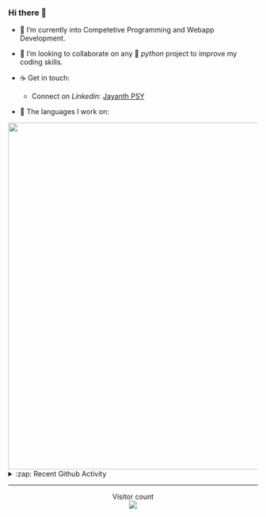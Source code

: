 ### Hi there 👋

- 🌱 I’m currently into Competetive Programming and Webapp Development.

- 👯 I’m looking to collaborate on any :snake: *python* project to improve my coding skills.

- ☕ Get in touch:
  +  Connect on *Linkedin*: [Jayanth PSY](https://www.linkedin.com/in/jayanth-p-b3924812a/)

<!--- ⚡ Fun fact: *Python* is older than *C++* and *Java*. -->

- :memo: The languages I work on: 

<img src="https://wakatime.com/share/@j_tesla/bdf4246a-6e44-4441-87e6-ea13fc96a824.png" width="700"/>

<details>
  <summary>:zap: Recent Github Activity</summary>
  
<!--START_SECTION:activity-->
1. 🎉 Merged PR [#41](https://github.com/j-tesla/blog-list-frontend/pull/41) in [j-tesla/blog-list-frontend](https://github.com/j-tesla/blog-list-frontend)
2. 🎉 Merged PR [#35](https://github.com/j-tesla/blog-list/pull/35) in [j-tesla/blog-list](https://github.com/j-tesla/blog-list)
3. 🎉 Merged PR [#38](https://github.com/j-tesla/blog-list-frontend/pull/38) in [j-tesla/blog-list-frontend](https://github.com/j-tesla/blog-list-frontend)
4. 🎉 Merged PR [#37](https://github.com/j-tesla/blog-list-frontend/pull/37) in [j-tesla/blog-list-frontend](https://github.com/j-tesla/blog-list-frontend)
5. 🎉 Merged PR [#36](https://github.com/j-tesla/blog-list-frontend/pull/36) in [j-tesla/blog-list-frontend](https://github.com/j-tesla/blog-list-frontend)
<!--END_SECTION:activity-->

</details>

-----

<p align="center"> 
  Visitor count<br>
  <img src="https://profile-counter.glitch.me/j-tesla/count.svg" />
</p>












<!--
**j-tesla/j-tesla** is a ✨ _special_ ✨ repository because its `README.md` (this file) appears on your GitHub profile.

Here are some ideas to get you started:

- 🔭 I’m currently working on ...
- 🌱 I’m currently learning ...
- 👯 I’m looking to collaborate on ...
- 🤔 I’m looking for help with ...
- 💬 Ask me about ...
- 📫 How to reach me: ...
- 😄 Pronouns: ...
- ⚡ Fun fact: ...
-->


